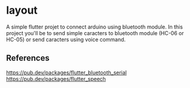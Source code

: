 # layout

A simple flutter projet to connect arduino using bluetooth module.
In this project you'll be to send simple caracters to bluetooth module (HC-06 or HC-05) or send caracters using voice command.

## References
https://pub.dev/packages/flutter_bluetooth_serial
https://pub.dev/packages/flutter_speech
